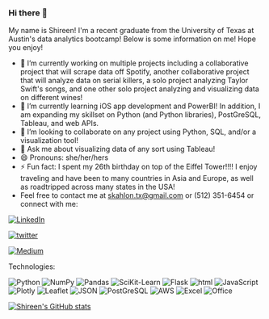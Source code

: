 ### Hi there 👋


My name is Shireen! I'm a recent graduate from the University of Texas at Austin's data analytics bootcamp! Below is some information on me! Hope you enjoy!

- 🔭 I’m currently working on multiple projects including a collaborative project that will scrape data off Spotify, another collaborative project that will analyze data on serial killers, a solo project analyzing Taylor Swift's songs, and one other solo project analyzing and visualizing data on different wines!
- 🌱 I’m currently learning iOS app development and PowerBI! In addition, I am expanding my skillset on Python (and Python libraries), PostGreSQL, Tableau, and web APIs. 
- 👯 I’m looking to collaborate on any project using Python, SQL, and/or a visualization tool! 
- 💬 Ask me about visualizing data of any sort using Tableau!
- 😄 Pronouns: she/her/hers
- ⚡ Fun fact: I spent my 26th birthday on top of the Eiffel Tower!!!! I enjoy traveling and have been to many countries in Asia and Europe, as well as roadtripped across many states in the USA! 
- Feel free to contact me at skahlon.tx@gmail.com or (512) 351-6454 or connect with me:

[ ![LinkedIn](https://img.shields.io/badge/LinkedIn-0077B5?style=for-the-badge&logo=linkedin&logoColor=white)](https://www.linkedin.com/in/shireenkahlon/)

[![twitter](https://img.shields.io/badge/Twitter-1DA1F2?style=for-the-badge&logo=twitter&logoColor=white)](https://twitter.com/skahlon_tx)

[![Medium](https://img.shields.io/badge/Medium-12100E?style=for-the-badge&logo=medium&logoColor=white)](https://medium.com/@shireenkahlon/)

Technologies:

![Python](https://img.shields.io/badge/Python-3776AB?style=for-the-badge&logo=python&logoColor=white)
![NumPy](https://img.shields.io/badge/Numpy-777BB4?style=for-the-badge&logo=numpy&logoColor=white)
![Pandas](https://img.shields.io/badge/Pandas-2C2D72?style=for-the-badge&logo=pandas&logoColor=white)
![SciKit-Learn](https://img.shields.io/badge/scikit_learn-F7931E?style=for-the-badge&logo=scikit-learn&logoColor=white)
![Flask](https://img.shields.io/badge/Flask-000000?style=for-the-badge&logo=flask&logoColor=white)
![html](https://img.shields.io/badge/HTML-239120?style=for-the-badge&logo=html5&logoColor=white)
![JavaScript](https://img.shields.io/badge/JavaScript-F7DF1E?style=for-the-badge&logo=javascript&logoColor=black)
![Plotly](https://img.shields.io/badge/Plotly-239120?style=for-the-badge&logo=plotly&logoColor=white)
![Leaflet](https://img.shields.io/badge/Leaflet-199900?style=for-the-badge&logo=Leaflet&logoColor=white)
![JSON](https://img.shields.io/badge/json-5E5C5C?style=for-the-badge&logo=json&logoColor=white)
![PostGreSQL](https://img.shields.io/badge/PostgreSQL-316192?style=for-the-badge&logo=postgresql&logoColor=white)
![AWS](https://img.shields.io/badge/Amazon_AWS-232F3E?style=for-the-badge&logo=amazon-aws&logoColor=white)
![Excel](https://img.shields.io/badge/Microsoft_Excel-217346?style=for-the-badge&logo=microsoft-excel&logoColor=white)
![Office](https://img.shields.io/badge/Microsoft_Office-D83B01?style=for-the-badge&logo=microsoft-office&logoColor=white)


[![Shireen's GitHub stats](https://github-readme-stats.vercel.app/api?username=shireenkahlon&show_icons=true&theme=tokyonight)](https://github.com/shireenkahlon)






